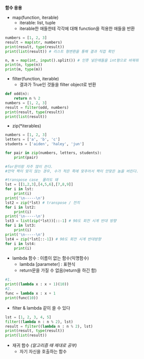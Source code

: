 **함수 응용**

* map(function, iterable)
  * iterable: list, tuple
  * iterable한 애들한테 각각에 대해 function을 적용한 애들을 반환

```python
numbers = [1, 2, 3]
result = map(str, numbers)
print(result, type(result))
print(list(result)) # 리스트 형변환을 통해 결과 직접 확인
```

```python
n, m = map(int, input().split()) # 인풋 넣은애들을 int형으로 바꿔줘
print(n, type(n))
print(m, type(m))
```

* filter(function, iterable)
  * 결과가 True인 것들을 filter object로 반환

```python
def odd(n):
    return n % 2
numbers = [1, 2, 3]
result = filter(odd, numbers)
print(result, type(result))
print(list(result))
```

* zip(*iterables)

```python
numbers = [1, 2, 3]
letters = ['a', 'b', 'c']
students = ['aiden', 'haley', 'jun']

for pair in zip(numbers, letters, students):
    print(pair)
    
#for문이랑 자주 많이 쓴다.
#만약 짝이 맞지 않는 경우, 수가 적은 쪽에 맞추어서 짝이 안맞은 놈을 버린다.
```

```python
#transpose case_ 몰라도 돼 
lst = [[1,2,3],[4,5,6],[7,8,9]] 
for i in lst:
    print(i)
print('\n-----\n')
lst2 = zip(*lst) # transpose / 전치
for i in lst2:
    print(i)
print('\n-----\n')
lst3 = list(zip(*lst))[::-1] # 90도 회전 시계 반대 방향
for i in lst3:
    print(i)
print('\n-----\n')
lst4 = zip(*lst[::-1]) # 90도 회전 시계 반대방향
for i in lst4:
    print(i)
```

* lambda 함수 : 이름이 없는 함수(익명함수)
  * lambda [parameter] : 표현식
  * return문을 가질 수 없음(return을 하긴 함)

```python
#1.
print((lambda x : x + 1)(10))
#2.
func = lambda x : x + 1
print(func(10))
```

* filter & lambda 같이 쓸 수 있다

```python
lst = [1, 2, 3, 4, 5]
filter((lambda n : n % 2), lst)
result = filter((lambda n : n % 2), lst)
print(result, type(result))
print(list(result))
```

* 재귀 함수 *(알고리즘 때 제대로 공부)*
  * 자기 자신을 호출하는 함수

